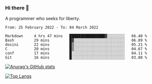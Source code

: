 ### Hi there 👋

<!--
**shejialuo/shejialuo** is a ✨ _special_ ✨ repository because its `README.md` (this file) appears on your GitHub profile.

Here are some ideas to get you started:

- 🔭 I’m currently working on ...
- 🌱 I’m currently learning ...
- 👯 I’m looking to collaborate on ...
- 🤔 I’m looking for help with ...
- 💬 Ask me about ...
- 📫 How to reach me: ...
- 😄 Pronouns: ...
- ⚡ Fun fact: ...
-->

A programmer who seeks for liberty.

<!--START_SECTION:waka-->

```text
From: 25 February 2022 - To: 04 March 2022

Markdown     4 hrs 47 mins   ████████████████▓░░░░░░░░   66.40 %
Bash         29 mins         █▓░░░░░░░░░░░░░░░░░░░░░░░   06.89 %
dosini       22 mins         █▒░░░░░░░░░░░░░░░░░░░░░░░   05.21 %
C            20 mins         █▒░░░░░░░░░░░░░░░░░░░░░░░   04.67 %
conf         17 mins         █░░░░░░░░░░░░░░░░░░░░░░░░   04.11 %
Git          16 mins         █░░░░░░░░░░░░░░░░░░░░░░░░   03.80 %
```

<!--END_SECTION:waka-->

[![Anurag's GitHub stats](https://github-readme-stats.vercel.app/api?username=shejialuo&show_icons=true&theme=dracula)](https://github.com/anuraghazra/github-readme-stats)

[![Top Langs](https://github-readme-stats.vercel.app/api/top-langs/?username=shejialuo&layout=compact&hide=javascript,html,css,typescript,tex)](https://github.com/anuraghazra/github-readme-stats)
